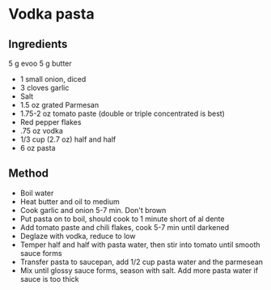 # Vodka pasta

## Ingredients
5 g evoo 
5 g butter
* 1 small onion, diced
* 3 cloves garlic
* Salt
* 1.5 oz grated Parmesan
* 1.75-2 oz tomato paste (double or triple concentrated is best)
* Red pepper flakes
* .75 oz vodka
* 1/3 cup (2.7 oz) half and half
* 6 oz pasta

## Method
* Boil water
* Heat butter and oil to medium
* Cook garlic and onion 5-7 min. Don't brown
* Put pasta on to boil, should cook to 1 minute short of al dente
* Add tomato paste and chili flakes, cook 5-7 min until darkened
* Deglaze with vodka, reduce to low
* Temper half and half with pasta water, then stir into tomato until smooth sauce forms
* Transfer pasta to saucepan, add 1/2 cup pasta water and the parmesean
* Mix until glossy sauce forms, season with salt. Add more pasta water if sauce is too thick
